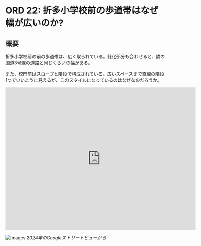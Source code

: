 # ORD 22: 折多小学校前の歩道帯はなぜ幅が広いのか?

## 概要

折多小学校前の前の歩道帯は、広く取られている。緑化部分も合わせると、隣の国道3号線の道路と同じくらいの幅がある。

また、校門前はスロープと階段で構成されている。広いスペースまで直線の階段1つでいいように見えるが、このスタイルになっているのはなぜなのだろうか。

<iframe src="https://www.google.com/maps/embed?pb=!1m17!1m12!1m3!1d1127.115475496906!2d130.2219852759452!3d32.05987499417875!2m3!1f0!2f0!3f0!3m2!1i1024!2i768!4f13.1!3m2!1m1!2zMzLCsDAzJzM1LjYiTiAxMzDCsDEzJzIzLjUiRQ!5e1!3m2!1sen!2sjp!4v1731819008008!5m2!1sen!2sjp" width="600" height="450" style="border:0;" allowfullscreen="" loading="lazy" referrerpolicy="no-referrer-when-downgrade"></iframe>

![images](./images/20241117road.png)
*2024年のGoogleストリートビューから*
